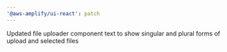 ```yaml
---
'@aws-amplify/ui-react': patch
---
```


Updated file uploader component text to show singular and plural forms of upload and selected files
